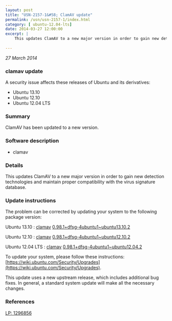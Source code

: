 ```yaml
---
layout: post
title: "USN-2157-1&#58; ClamAV update"
permalink: /usn/usn-2157-1/index.html
category: [ ubuntu-12.04-lts]
date: 2014-03-27 12:00:00
excerpt: |
    This updates ClamAV to a new major version in order to gain new detection technologies and maintain proper compatibility with the virus signature database. 
    
--- 
```

 
 

*27 March 2014*

### clamav update

A security issue affects these releases of Ubuntu and its derivatives:

* Ubuntu 13.10
* Ubuntu 12.10
* Ubuntu 12.04 LTS

### Summary

ClamAV has been updated to a new version. 

### Software description

* clamav 

### Details

This updates ClamAV to a new major version in order to gain new detection technologies and maintain proper compatibility with the virus signature database. 

### Update instructions

The problem can be corrected by updating your system to the following package version:

Ubuntu 13.10
 : [clamav](https://launchpad.net/ubuntu/+source/clamav) <span> [0.98.1+dfsg-4ubuntu1~ubuntu13.10.2](https://launchpad.net/ubuntu/+source/clamav/0.98.1+dfsg-4ubuntu1~ubuntu13.10.2) </span> 

Ubuntu 12.10
 : [clamav](https://launchpad.net/ubuntu/+source/clamav) <span> [0.98.1+dfsg-4ubuntu1~ubuntu12.10.2](https://launchpad.net/ubuntu/+source/clamav/0.98.1+dfsg-4ubuntu1~ubuntu12.10.2) </span> 

Ubuntu 12.04 LTS
 : [clamav](https://launchpad.net/ubuntu/+source/clamav) <span> [0.98.1+dfsg-4ubuntu1~ubuntu12.04.2](https://launchpad.net/ubuntu/+source/clamav/0.98.1+dfsg-4ubuntu1~ubuntu12.04.2) </span> 

To update your system, please follow these instructions: [https://wiki.ubuntu.com/Security/Upgrades](https://wiki.ubuntu.com/Security/Upgrades).

This update uses a new upstream release, which includes additional bug fixes. In general, a standard system update will make all the necessary changes. 

### References

 
 [LP: 1296856](https://launchpad.net/bugs/1296856)
 

